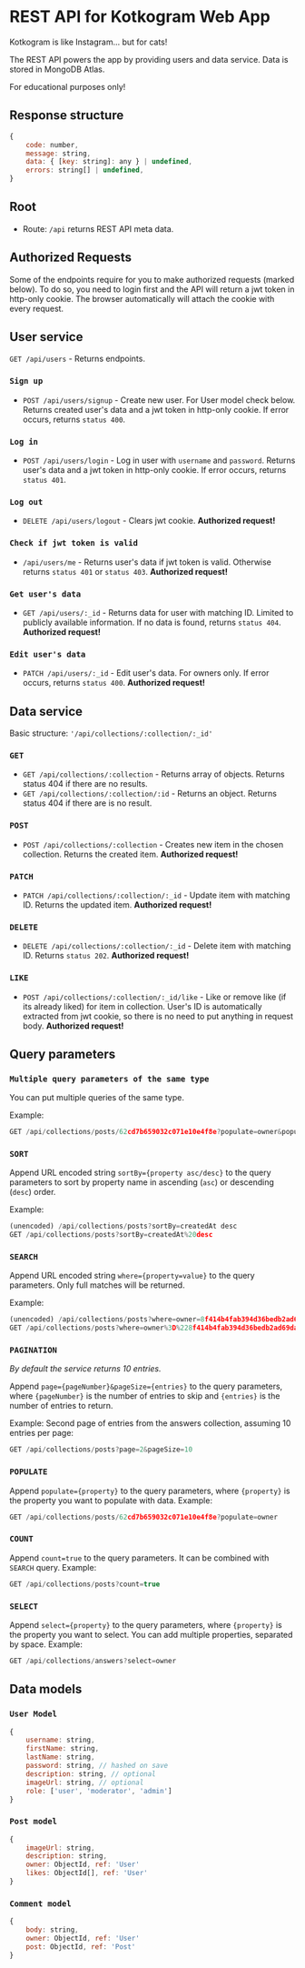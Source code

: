 # **REST API for Kotkogram Web App**

Kotkogram is like Instagram... but for cats!

The REST API powers the app by providing users and data service. Data is stored in MongoDB Atlas.

For educational purposes only!

## **Response structure**

```js
{
    code: number,
    message: string,
    data: { [key: string]: any } | undefined,
    errors: string[] | undefined,
}
```

## **Root**

- Route: `/api` returns REST API meta data.

## **Authorized Requests**

Some of the endpoints require for you to make authorized requests (marked below). To do so, you need to login first and the API will return a jwt token in http-only cookie. The browser automatically will attach the cookie with every request.

## **User service**

`GET /api/users` - Returns endpoints.

### `Sign up`

- `POST /api/users/signup` - Create new user. For User model check below. Returns created user's data and a jwt token in http-only cookie. If error occurs, returns `status 400`.

### `Log in`

- `POST /api/users/login` - Log in user with `username` and `password`. Returns user's data and a jwt token in http-only cookie. If error occurs, returns `status 401`.

### `Log out`

- `DELETE /api/users/logout` - Clears jwt cookie. **Authorized request!**

### `Check if jwt token is valid`

- `/api/users/me` - Returns user's data if jwt token is valid. Otherwise returns `status 401` or `status 403`. **Authorized request!**

### `Get user's data`

- `GET /api/users/:_id` - Returns data for user with matching ID. Limited to publicly available information. If no data is found, returns `status 404`. **Authorized request!**

### `Edit user's data`

- `PATCH /api/users/:_id` - Edit user's data. For owners only. If error occurs, returns `status 400`. **Authorized request!**

## **Data service**

Basic structure: `'/api/collections/:collection/:_id'`

### `GET`

- `GET /api/collections/:collection` - Returns array of objects. Returns status 404 if there are no results.
- `GET /api/collections/:collection/:id` - Returns an object. Returns status 404 if there are is no result.

### `POST`

- `POST /api/collections/:collection` - Creates new item in the chosen collection. Returns the created item. **Authorized request!**

### `PATCH`

- `PATCH /api/collections/:collection/:_id` - Update item with matching ID. Returns the updated item. **Authorized request!**

### `DELETE`

- `DELETE /api/collections/:collection/:_id` - Delete item with matching ID. Returns `status 202`. **Authorized request!**

### `LIKE`

- `POST /api/collections/:collection/:_id/like` - Like or remove like (if its already liked) for item in collection. User's ID is automatically extracted from jwt cookie, so there is no need to put anything in request body. **Authorized request!**

## **Query parameters**

### `Multiple query parameters of the same type`

You can put multiple queries of the same type.

Example:

```js
GET /api/collections/posts/62cd7b659032c071e10e4f8e?populate=owner&populate=post
```

### `SORT`

Append URL encoded string `sortBy={property asc/desc}` to the query parameters to sort by property name in ascending (`asc`) or descending (`desc`) order.

Example:

```js
(unencoded) /api/collections/posts?sortBy=createdAt desc
GET /api/collections/posts?sortBy=createdAt%20desc
```

### `SEARCH`

Append URL encoded string `where={property=value}` to the query parameters. Only full matches will be returned.

Example:

```js
(unencoded) /api/collections/posts?where=owner=8f414b4fab394d36bedb2ad69da9c830
GET /api/collections/posts?where=owner%3D%228f414b4fab394d36bedb2ad69da9c830%22
```

### `PAGINATION`

*By default the service returns 10 entries.*

Append `page={pageNumber}&pageSize={entries}` to the query parameters, where `{pageNumber}` is the number of entries to skip and `{entries}` is the number of entries to return.

Example: Second page of entries from the answers collection, assuming 10 entries per page:

```js
GET /api/collections/posts?page=2&pageSize=10
```

### `POPULATE`

Append `populate={property}` to the query parameters, where `{property}` is the property you want to populate with data.
Example:

```js
GET /api/collections/posts/62cd7b659032c071e10e4f8e?populate=owner
```

### `COUNT`

Append `count=true` to the query parameters. It can be combined with `SEARCH` query.
Example:

```js
GET /api/collections/posts?count=true
```

### `SELECT`

Append `select={property}` to the query parameters, where `{property}` is the property you want to select. You can add multiple properties, separated by space.
Example:

```js
GET /api/collections/answers?select=owner
```

## **Data models**

### `User Model`

```js
{
    username: string,
    firstName: string,
    lastName: string,
    password: string, // hashed on save
    description: string, // optional
    imageUrl: string, // optional
    role: ['user', 'moderator', 'admin']
}
```

### `Post model`

```js
{
    imageUrl: string,
    description: string,
    owner: ObjectId, ref: 'User'
    likes: ObjectId[], ref: 'User'
}
```

### `Comment model`

```js
{
    body: string,
    owner: ObjectId, ref: 'User'
    post: ObjectId, ref: 'Post'
}
